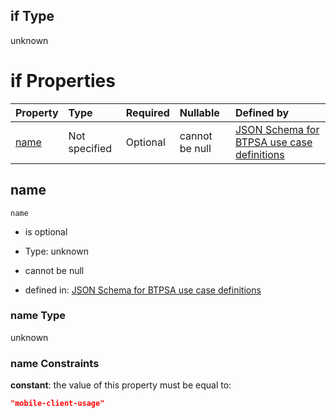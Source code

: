 ## if Type

unknown

# if Properties

| Property      | Type          | Required | Nullable       | Defined by                                                                                                                                                                                                        |
| :------------ | :------------ | :------- | :------------- | :---------------------------------------------------------------------------------------------------------------------------------------------------------------------------------------------------------------- |
| [name](#name) | Not specified | Optional | cannot be null | [JSON Schema for BTPSA use case definitions](btpsa-usecase-properties-services-items-allof-1-then-allof-69-if-properties-name.md "undefined#/properties/services/items/allOf/1/then/allOf/69/if/properties/name") |

## name



`name`

*   is optional

*   Type: unknown

*   cannot be null

*   defined in: [JSON Schema for BTPSA use case definitions](btpsa-usecase-properties-services-items-allof-1-then-allof-69-if-properties-name.md "undefined#/properties/services/items/allOf/1/then/allOf/69/if/properties/name")

### name Type

unknown

### name Constraints

**constant**: the value of this property must be equal to:

```json
"mobile-client-usage"
```
